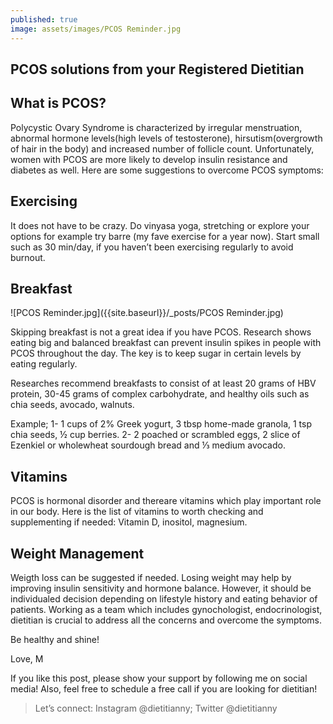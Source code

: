 ```yaml
---
published: true
image: assets/images/PCOS Reminder.jpg
---
```

## PCOS solutions from your Registered Dietitian

##  What is PCOS?

Polycystic Ovary Syndrome is characterized by irregular menstruation, abnormal hormone levels(high levels of testosterone), hirsutism(overgrowth of hair in the body) and increased number of follicle count. Unfortunately, women with PCOS are more likely to develop insulin resistance and diabetes as well. Here are some suggestions to overcome PCOS symptoms:


## Exercising

It does not have to be crazy. Do vinyasa yoga, stretching or explore your options for example try barre (my fave exercise for a year now). Start small such as 30 min/day, if you haven’t been exercising regularly to avoid burnout.


## Breakfast

![PCOS Reminder.jpg]({{site.baseurl}}/_posts/PCOS Reminder.jpg)

Skipping breakfast is not a great idea if you have PCOS. Research shows eating big and balanced breakfast can prevent insulin spikes in people with PCOS throughout the day. The key is to keep sugar in certain levels by eating regularly.

Researches recommend breakfasts to consist of at least 20 grams of HBV protein, 30-45 grams of complex carbohydrate, and healthy oils such as chia seeds, avocado, walnuts.

Example;
1- 1 cups of 2% Greek yogurt, 3 tbsp home-made granola, 1 tsp chia seeds, ½ cup berries.
2- 2 poached or scrambled eggs, 2 slice of Ezenkiel or wholewheat sourdough bread and ⅓ medium avocado.

## Vitamins

PCOS is hormonal disorder and thereare vitamins which play important role in our body. Here is the list of vitamins to worth checking and supplementing if needed: Vitamin D, inositol, magnesium.

## Weight Management

Weigth loss can be suggested if needed. Losing weight may help by improving insulin sensitivity and hormone balance. However, it should be individualed decision depending on lifestyle history and eating behavior of patients. Working as a team which includes gynochologist, endocrinologist, dietitian is crucial to address all the concerns and overcome the symptoms.

Be healthy and shine!

Love,
M

If you like this post, please show your support by following me on social media! Also, feel free to schedule a free call if you are looking for dietitian! 

> Let’s connect: Instagram @dietitianny; Twitter @dietitianny
